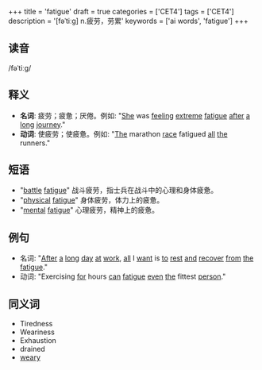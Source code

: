 +++
title = 'fatigue'
draft = true
categories = ['CET4']
tags = ['CET4']
description = '[fəˈtiːg] n.疲劳，劳累'
keywords = ['ai words', 'fatigue']
+++

## 读音
/fəˈtiːɡ/

## 释义
- **名词**: 疲劳；疲惫；厌倦。例如: "[She](/post/she/) was [feeling](/post/feeling/) [extreme](/post/extreme/) [fatigue](/post/fatigue/) [after](/post/after/) [a](/post/a/) [long](/post/long/) [journey](/post/journey/)."
- **动词**: 使疲劳；使疲惫。例如: "[The](/post/the/) marathon [race](/post/race/) fatigued [all](/post/all/) [the](/post/the/) runners."

## 短语
- "[battle](/post/battle/) [fatigue](/post/fatigue/)" 战斗疲劳，指士兵在战斗中的心理和身体疲惫。
- "[physical](/post/physical/) [fatigue](/post/fatigue/)" 身体疲劳，体力上的疲惫。
- "[mental](/post/mental/) [fatigue](/post/fatigue/)" 心理疲劳，精神上的疲惫。

## 例句
- 名词: "[After](/post/after/) [a](/post/a/) [long](/post/long/) [day](/post/day/) [at](/post/at/) [work](/post/work/), [all](/post/all/) I [want](/post/want/) is [to](/post/to/) [rest](/post/rest/) [and](/post/and/) [recover](/post/recover/) [from](/post/from/) [the](/post/the/) [fatigue](/post/fatigue/)."
- 动词: "Exercising [for](/post/for/) hours [can](/post/can/) [fatigue](/post/fatigue/) [even](/post/even/) [the](/post/the/) fittest [person](/post/person/)."
  
## 同义词
- Tiredness
- Weariness
- Exhaustion
- drained
- [weary](/post/weary/)
